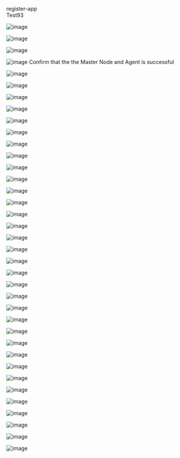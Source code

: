 register-app
<br>
Test93

![image](https://github.com/user-attachments/assets/3e1cfc1b-9e01-4342-877c-61b1e4f013f9)

![image](https://github.com/user-attachments/assets/1e7a4cfc-bfde-4e4c-ad0a-f013237a1758)

![image](https://github.com/user-attachments/assets/ab14b7d3-6418-45ae-9140-84767cccb928)

![image](https://github.com/user-attachments/assets/7da8e9f6-bfa3-4e32-98d0-dd9733facf99)
Confirm that the the Master Node and Agent is successful


![image](https://github.com/user-attachments/assets/c4c99930-ac5a-4244-ab4d-f8017e5c5d7c)

![image](https://github.com/user-attachments/assets/48a23284-53df-4b4c-b82e-b7be82fc6e25)

![image](https://github.com/user-attachments/assets/bc7b7a1f-19af-4990-adb7-ac527bbdc098)

![image](https://github.com/user-attachments/assets/031c2f31-583c-48b5-8c56-9f475d019746)

![image](https://github.com/user-attachments/assets/72e07d5f-0eae-4f59-a08f-84df0b09ce7e)

![image](https://github.com/user-attachments/assets/71c21025-eebc-48ec-8b5d-8932f59a550e)

![image](https://github.com/user-attachments/assets/3afed27c-713f-4982-ac96-82cb87a1d4b5)

![image](https://github.com/user-attachments/assets/b4ee6ff8-ce20-4be8-9dfa-e16df91ece35)

![image](https://github.com/user-attachments/assets/46e31f73-fc39-4c2c-8feb-e83449868649)

![image](https://github.com/user-attachments/assets/31307f89-4509-4e07-84b4-4f0d8ecd8095)

![image](https://github.com/user-attachments/assets/bf8eb758-c1a4-45d5-93e8-365c80635a93)

![image](https://github.com/user-attachments/assets/a5435c52-1e50-4710-b838-ee58569a9129)

![image](https://github.com/user-attachments/assets/c1a0bba2-2ee4-4e77-b060-27072cdfc2b6)

![image](https://github.com/user-attachments/assets/a2b94228-4746-49c9-af74-f4117c51d00f)

![image](https://github.com/user-attachments/assets/40bf1fc0-3592-48ec-a33e-cc81f9e57014)

![image](https://github.com/user-attachments/assets/8205f464-b43e-4bc5-83bb-81d281d39766)

![image](https://github.com/user-attachments/assets/16a91ea2-f583-4cdb-a684-931f71ff6390)

![image](https://github.com/user-attachments/assets/cf43833e-a3e0-4cad-b329-006d53f4c2fa)

![image](https://github.com/user-attachments/assets/337d9c89-40d3-4e93-999d-73d979126016)

![image](https://github.com/user-attachments/assets/22d5ecf9-60d2-4db1-9c0e-296c0bd0e6d4)

![image](https://github.com/user-attachments/assets/d98f0aa8-ca16-4b91-abf8-3250a51477c4)

![image](https://github.com/user-attachments/assets/7688f453-0a3e-4b54-ab92-1f92913383db)

![image](https://github.com/user-attachments/assets/b3cfa209-8afb-4900-acad-2cc00e75bc33)

![image](https://github.com/user-attachments/assets/1ea6f842-2a21-497b-bba0-888afb8dfeee)

![image](https://github.com/user-attachments/assets/98633336-ab48-451d-ab99-ceee18da27df)

![image](https://github.com/user-attachments/assets/b87edce1-e0a0-4491-ab72-dd937cd6d041)

![image](https://github.com/user-attachments/assets/0d762b5f-0ce3-49e6-ba00-38cdfe56f6ab)

![image](https://github.com/user-attachments/assets/9335256b-ae60-4ad4-b67f-d8a91a739071)

![image](https://github.com/user-attachments/assets/7cf57806-5c80-4646-ab2b-3e1b9e4767b4)

![image](https://github.com/user-attachments/assets/eab5a6d6-d907-445a-96fa-f34be52a4316)

![image](https://github.com/user-attachments/assets/7b6cffe9-d6d9-4cdc-8dc9-344cb52598fa)

![image](https://github.com/user-attachments/assets/f1477a29-3d95-4299-81e9-408b8be0fd72)

![image](https://github.com/user-attachments/assets/d3cf5d37-316c-4b15-88cd-e56ad03904ec)







